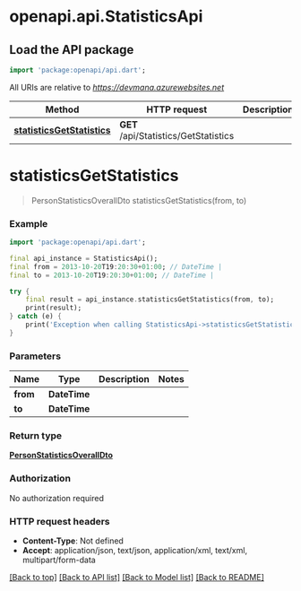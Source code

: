 # openapi.api.StatisticsApi

## Load the API package
```dart
import 'package:openapi/api.dart';
```

All URIs are relative to *https://devmana.azurewebsites.net*

Method | HTTP request | Description
------------- | ------------- | -------------
[**statisticsGetStatistics**](StatisticsApi.md#statisticsgetstatistics) | **GET** /api/Statistics/GetStatistics | 


# **statisticsGetStatistics**
> PersonStatisticsOverallDto statisticsGetStatistics(from, to)



### Example 
```dart
import 'package:openapi/api.dart';

final api_instance = StatisticsApi();
final from = 2013-10-20T19:20:30+01:00; // DateTime | 
final to = 2013-10-20T19:20:30+01:00; // DateTime | 

try { 
    final result = api_instance.statisticsGetStatistics(from, to);
    print(result);
} catch (e) {
    print('Exception when calling StatisticsApi->statisticsGetStatistics: $e\n');
}
```

### Parameters

Name | Type | Description  | Notes
------------- | ------------- | ------------- | -------------
 **from** | **DateTime**|  | 
 **to** | **DateTime**|  | 

### Return type

[**PersonStatisticsOverallDto**](PersonStatisticsOverallDto.md)

### Authorization

No authorization required

### HTTP request headers

 - **Content-Type**: Not defined
 - **Accept**: application/json, text/json, application/xml, text/xml, multipart/form-data

[[Back to top]](#) [[Back to API list]](../README.md#documentation-for-api-endpoints) [[Back to Model list]](../README.md#documentation-for-models) [[Back to README]](../README.md)

